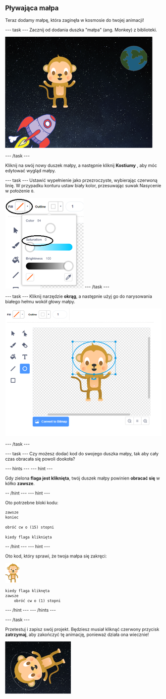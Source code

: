 ## Pływająca małpa

Teraz dodamy małpę, która zaginęła w kosmosie do twojej animacji!

\--- task \--- Zacznij od dodania duszka "małpa" (ang. Monkey) z biblioteki.

![Dodanie duszka małpy](images/space-monkey-sprite.png)

\--- /task \---

Kliknij na swój nowy duszek małpy, a następnie kliknij **Kostiumy** , aby móc edytować wygląd małpy.

\--- task \--- Ustawić wypełnienie jako przezroczyste, wybierając czerwoną linię. W przypadku konturu ustaw biały kolor, przesuwając suwak Nasycenie w położenie `0`.

![Zrób biały kolor](images/make-white.png) \--- /task \---

\--- task \--- Kliknij narzędzie **okrąg**, a następnie użyj go do narysowania białego hełmu wokół głowy małpy.

![Małpi kosmiczny hełm](images/space-monkey-edit.png)

\--- /task \---

\--- task \--- Czy możesz dodać kod do swojego duszka małpy, tak aby cały czas obracała się powoli dookoła?

\--- hints \--- \--- hint \---

Gdy zielona **flaga jest kliknięta**, twój duszek małpy powinien **obracać się** w kółko **zawsze**.

-- /hint \--- \--- hint \---

Oto potrzebne bloki kodu:

```blocks3
zawsze
koniec

obróć cw o (15) stopni

kiedy flaga kliknięta
```

-- /hint \--- \--- hint \---

Oto kod, który sprawi, że twoja małpa się zakręci:

![Duszek małpy](images/sprite-monkey.png)

```blocks3
kiedy flaga kliknęta
zawsze
    obróć cw o (1) stopni
```

\--- /hint \--- \--- /hints \---

\--- /task \---

Przetestuj i zapisz swój projekt. Będziesz musiał kliknąć czerwony przycisk **zatrzymaj**, aby zakończyć tę animację, ponieważ działa ona wiecznie!

![Przetestuj wirującą małpę](images/space-spin-test.png)
